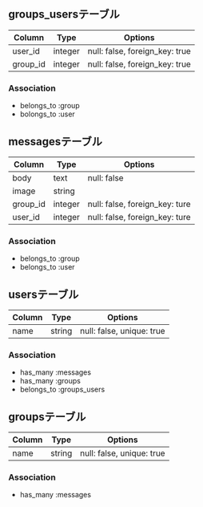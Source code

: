 ## groups_usersテーブル

|Column|Type|Options|
|------|----|-------|
|user_id|integer|null: false, foreign_key: true|
|group_id|integer|null: false, foreign_key: true|

### Association
- belongs_to :group
- bolongs_to :user


## messagesテーブル

|Column|Type|Options|
|------|----|-------|
|body|text|null: false|
|image|string|
|group_id|integer|null: false, foreign_key: ture|
|user_id|integer|null: false, foreign_key: ture|

### Association
- belongs_to :group
- belongs_to :user


## usersテーブル

|Column|Type|Options|
|------|----|-------|
|name|string|null: false, unique: true|

### Association
- has_many :messages
- has_many :groups
- belongs_to :groups_users


## groupsテーブル

|Column|Type|Options|
|------|----|-------|
|name|string|null: false, unique: true| 

### Association
- has_many :messages
